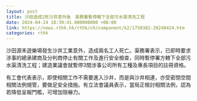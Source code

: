 ```yaml
---
layout: post
title: 沙田造成2死沙井意外後　渠務署暫停轄下全部污水渠清洗工程
date: 2024-04-24 18:39:41.000000000 +08:00
link: https://news.rthk.hk/rthk/ch/component/k2/1750382-20240424.htm
categories: rthk
---
```


沙田源禾遊樂場發生沙井工業意外，造成兩名工人死亡。渠務署表示，已即時要求涉事的總承建商及分判商停止有關工作及進行安全檢查，同時暫停署方轄下全部污水渠清洗工程；建造業議會就暫停3間涉事公司所有工種及專長項目的註冊資格。

有工會代表表示，即使相關工作不需要進入沙井，而是與沙井相連，亦受密閉空間相關法例規管，要做足安全措施。有立法會議員表示，當局正檢討相關法例，認為若降低呈報門檻，可增加阻嚇力。
